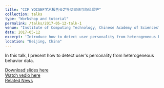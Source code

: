 ```yaml
---
title: "CCF YOCSEF学术报告会之社交网络与隐私保护"
collection: talks
type: "Workshop and tutorial"
permalink: /talks/2017-05-12-talk-1
venue: "Institute of Computing Technology, Chinese Academy of Sciences"
date: 2017-05-12
excerpt: 'Introduce how to detect user personality from heterogeneous behavior data'
location: "Beijing, China"
---
```


In this talk, I present how to detect user's personality from heterogeneous behavior data. 

[Download slides here](https://zhfzhmsra.github.io/files/Personality.pptx)<br />
[Watch vedio here](http://cloud.live.360vcloud.net/theater/play?roomid=2041&from=groupmessage&isappinstalled=0#!/play)<br />
[Related News](https://jinshuju.net/f/uq8Obr)




